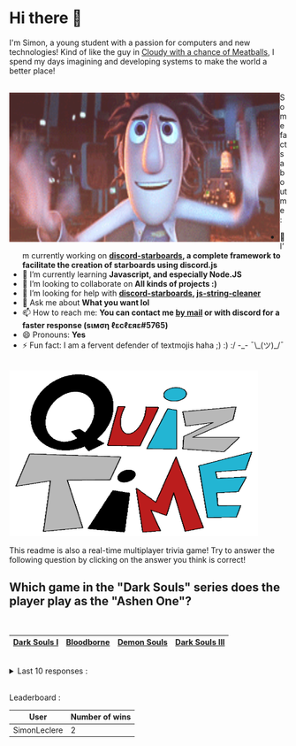 # Hi there 👋

I'm Simon, a young student with a passion for computers and new technologies!
Kind of like the guy in [Cloudy with a chance of Meatballs](https://www.youtube.com/watch?v=dQw4w9WgXcQ), I spend my days imagining and developing systems to make the world a better place!

<br>

<img width="490" height="270" src="./assets/cloudyWithAChanceOfMeatBalls.gif" align=left>
Some facts about me :

- 🔭 I’m currently working on **[discord-starboards](https://github.com/SimonLeclere/discord-starboards), a complete framework to facilitate the creation of starboards using discord.js**
- 🌱 I’m currently learning **Javascript, and especially Node.JS**
- 👯 I’m looking to collaborate on **All kinds of projects :)**
- 🤔 I’m looking for help with **[discord-starboards](https://github.com/SimonLeclere/discord-starboards), [js-string-cleaner](https://github.com/SimonLeclere/Js-String-Cleaner)**
- 💬 Ask me about **What you want lol**
- 📫 How to reach me: **You can contact me [by mail](mailto:simon-leclere@orange.fr) or with discord for a faster response (sιмση ℓεcℓεяε#5765)**
- 😄 Pronouns: **Yes**
- ⚡ Fun fact: I am a fervent defender of textmojis haha ;) :) :/ -\_- ¯\\\_(ツ)\_/¯

<br>

<img width="450" height="300" src="./assets/quizTime.gif">

<br>

This readme is also a real-time multiplayer trivia game! Try to answer the following question by clicking on the answer you think is correct!

## Which game in the &quot;Dark Souls&quot; series does the player play as the &quot;Ashen One&quot;?

<br>

| [Dark Souls I](https://github.com/SimonLeclere/SimonLeclere/issues/new?title=quiz%7C3193%7CDark%20Souls%20I&body=Just+click+%2527Submit+new+issue%2527.) | [Bloodborne](https://github.com/SimonLeclere/SimonLeclere/issues/new?title=quiz%7C3193%7CBloodborne&body=Just+click+%2527Submit+new+issue%2527.) | [Demon Souls](https://github.com/SimonLeclere/SimonLeclere/issues/new?title=quiz%7C3193%7CDemon%20Souls&body=Just+click+%2527Submit+new+issue%2527.) | [Dark Souls III](https://github.com/SimonLeclere/SimonLeclere/issues/new?title=quiz%7C3193%7CDark%20Souls%20III&body=Just+click+%2527Submit+new+issue%2527.) |
| - | - | - | - | 

<br>

<details>
  <summary>Last 10 responses :</summary>

- **SimonLeclere** answered **Rin** to `What is the name of the main character from the music video of &quot;Shelter&quot; by Porter Robinson and A-1 Studios?` (Good answer)
- **SimonLeclere** answered **Japan** to `The Benihana company has a restaurant in which of these places?` (Bad answer)
- **SimonLeclere** answered **Rookie of the Year** to `Which of these awards is given to the NBA’s best first-year player?` (Good answer)

</details>

<br>

Leaderboard :

| User | Number of wins |
|-|-|
| SimonLeclere | 2 |